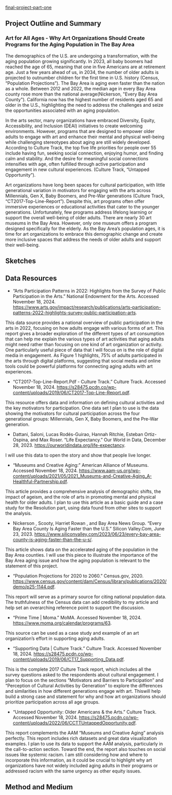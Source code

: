 [final-project-part-one](https://diliu-cmu.github.io/liu-portfolio/) 


## Project Outline and Summary 

### Art for All Ages - Why Art Organizations Should Create Programs for the Aging Population in The Bay Area

The demographics of the U.S. are undergoing a transformation, with the aging population growing significantly. In 2023, all baby boomers had reached the age of 65, meaning that one in five Americans are at retirement age. Just a few years ahead of us, in 2034, the number of older adults is projected to outnumber children for the first time in U.S. history (Census, “Population Projections”). The Bay Area is aging even faster than the nation as a whole. Between 2012 and 2022, the median age in every Bay Area county rose more than the national average(Nickerson, "Every Bay Area County"). California now has the highest number of residents aged 65 and older in the U.S., highlighting the need to address the challenges and seize the opportunities associated with an aging population.

In the arts sector, many organizations have embraced Diversity, Equity, Accessibility, and Inclusion (DEAI) initiatives to create welcoming environments. However, programs that are designed to empower older adults to engage with art and enhance their mental and physical well-being while challenging stereotypes about aging are still widely developed. According to Culture Track, the top five life priorities for people over 55 include having fun, seeking social connection, enjoying humor, and finding calm and stability. And the desire for meaningful social connections intensifies with age, often fulfilled through active participation and engagement in new cultural experiences. (Culture Track, “Untapped Opportunity”).

Art organizations have long been spaces for cultural participation, with little generational variation in motivators for engaging with the arts across Millennials, Gen X, Baby Boomers, and Pre-War generations (Culture Track, “CT2017-Top-Line-Report”). Despite this, art programs often offer immersive experiences or educational activities that cater to the younger generations. Unfortunately, few programs address lifelong learning or support the overall well-being of older adults. There are nearly 30 art museums in the Bay Area. However, only one museum offers a program designed specifically for the elderly. As the Bay Area’s population ages, it is time for art organizations to embrace this demographic change and create more inclusive spaces that address the needs of older adults and support their well-being.


## Sketches

## Data Resources 

- “Arts Participation Patterns in 2022: Highlights from the Survey of Public Participation in the Arts.” National Endowment for the Arts. Accessed November 18, 2024. https://www.arts.gov/impact/research/publications/arts-participation-patterns-2022-highlights-survey-public-participation-arts. 

This data source provides a national overview of public participation in the arts in 2022, focusing on how adults engage with various forms of art. This report gives a broader exploration of the different types of art consumption that can help me explain the various types of art activities that aging adults might need rather than focusing on one kind of art organization or activity. One particularly useful piece of data that I will focus on is the role of digital media in engagement. As Figure 1 highlights, 75% of adults participated in the arts through digital platforms, suggesting that social media and online tools could be powerful platforms for connecting aging adults with art experiences.


- “CT2017-Top-Line-Report.Pdf - Culture Track.” Culture Track. Accessed November 18, 2024. https://s28475.pcdn.co/wp-content/uploads/2019/06/CT2017-Top-Line-Report.pdf. 

This resource offers data and information on defining cultural activities and the key motivators for participation. One data set I plan to use is the data showing the motivators for cultural participation across the four generational groups: Millennials, Gen X, Baby Boomers, and the Pre-War generation.


- Dattani, Saloni, Lucas Rodés-Guirao, Hannah Ritchie, Esteban Ortiz-Ospina, and Max Roser. “Life Expectancy.” Our World in Data, December 28, 2023. https://ourworldindata.org/life-expectancy. 

I will use this data to open the story and show that people live longer. 


- “Museums and Creative Aging:” American Alliance of Museums. Accessed November 18, 2024. https://www.aam-us.org/wp-content/uploads/2021/05/2021_Museums-and-Creative-Aging_A-Healthful-Partnership.pdf. 

This article provides a comprehensive analysis of demographic shifts, the impact of ageism, and the role of arts in promoting mental and physical health for older adults. I plan to use this article as a basic guide and a case study for the Resolution part, using data found from other sites to support the analysis.


- Nickerson , Scooty, Harriet Rowan , and Bay Area News Group. “Every Bay Area County Is Aging Faster than the U.S.” Silicon Valley.Com, June 23, 2023. https://www.siliconvalley.com/2023/06/23/every-bay-area-county-is-aging-faster-than-the-u-s/. 

This article shows data on the accelerated aging of the population in the Bay Area counties. I will use this piece to illustrate the importance of the Bay Area aging issue and how the aging population is relevant to the statement of this project.


- “Population Projections for 2020 to 2060.” Census.gov, 2020. https://www.census.gov/content/dam/Census/library/publications/2020/demo/p25-1144.pdf. 

This report will serve as a primary source for citing national population data. The truthfulness of the Census data can add credibility to my article and help set an overarching reference point to support the discussion.


- “Prime Time | Moma.” MoMA. Accessed November 18, 2024. https://www.moma.org/calendar/programs/63. 

This source can be used as a case study and example of an art organization’s effort in supporting aging adults.


- “Supporting Data | Culture Track.” Culture Track. Accessed November 18, 2024. https://s28475.pcdn.co/wp-content/uploads/2019/06/CT17_Supporting_Data.pdf. 

This is the complete 2017 Culture Track report, which includes all the survey questions asked to the respondents about cultural engagement. I plan to focus on the sections “Motivators and Barriers to Participation” and “Perception of Cultural Activities by Generation” to explore the differences and similarities in how different generations engage with art. Thiswill help build a strong case and statement for why and how art organizations should prioritize participation across all age groups.


- “Untapped Opportunity: Older Americans & the Arts.” Culture Track. Accessed November 18, 2024. https://s28475.pcdn.co/wp-content/uploads/2022/06/CCTTUntappedOpportunity.pdf. 

This report complements the AAM “Museums and Creative Aging” analysis perfectly. This report includes rich datasets and great data visualization examples. I plan to use its data to support the AAM analysis, particularly in the call-to-action section. Toward the end, the report also touches on social issues like systemic racism. I am still considering how and where to incorporate this information, as it could be crucial to highlight why art organizations have not widely included aging adults in their programs or addressed racism with the same urgency as other equity issues.



## Method and Medium
